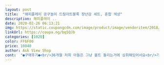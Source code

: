 ```yaml
---
layout: post 
title:  "해피플레이 공구놀이 드릴아트블록 장난감 세트, 혼합 색상" 
description: 해피플레이 ..
date: 2020-02-26 06:13:21 
img: https://static.coupangcdn.com/image/product/image/vendoritem/2018/12/24/4115574058/93613e09-1d55-49d3-831b-d45f19133c04.jpg 
linkUrl: https://coupa.ng/bq5QJb 
categories: [1020] 
color: FF6F00 
price: 10840 
author: Ask View Shop 
cont:  "●구매후기●<br/>36개월 저희 아들은 그냥 볼트 돌리는거에 심취해있어서요<br/>가격이그새올랐어요<br/>가성비 놀랄만큼 좋아요 단순히 드릴놀이가 아니라(기존에는 말그대로 공구놀이 드릴 망치 톱질하는놀잇감이라면 )<br/>값싼가격이라고 해도... <br/>.<br/>아이들이 가지고 노는건데 마무리가 좀 아쉬워요<br/>갠적으로 동그라미 모양판하나가 불량으로 일그러진모양이라 아쉽네요<br/>결과물이 조금 수준높겠죠<br/>공구가방 똑딱이도 좀 힘들게 열려요<br/>공구놀이 남아장난감이라는 편견을 버리세요~ 여아들도 무지좋아하고 특히 어릴수록 남여 구분은 거의없습니다<br/>공구세트는 선물받은게 있는데 제가 원하던 스타일도 아니고<br/>그걸로 로보트 비행기 등등 모양을 만들고 그위를 볼트로 고정시키는 역할인데요<br/>그것만 부모님들이 체크해주시면 될것같네요<br/>그게... <br/>.<br/>볼트넣는 타공판이.<br/>.<br/>깔끔하질않아요... <br/>플라스틱조각이 그대로 붙어있는곳이많아서요<br/>그냥 사용해도 되지만 단돈 만원이라도 , 제대로된걸 받아야 맞지 싶어 문의드렸네요?<br/>그래도 요즘같은 시기 저렴한 가격에 이정도몀 훌륭한듯요!!!<br/>그래도 장난감펼치고 그자리서50분놀았내요<br/>그래도 혼자서 수동 ,자동 열심히 번갈아가며 만지며 놀아요<br/>그래서 별 하나 뺐답니다... <br/>^^;;;;;;<br/>그러다 공구놀이를 또 들이다니.<br/>.<br/>하면서 구입했습니다<br/>그렇다고 또 비슷한걸 사려니 집이 너무 지저분해질 것 같아<br/>날카로운부분이 있어요<br/>너무 빠르면 타공판이 망가질지도 모르니까요<br/>누구나 흥미르루느낄수있는 놀이거리에요<br/>다그런건아니지만 군데군데 마감이 깨끗하지못한곳이 종종발견되는데 그런부분은 제거를 해주거나  저는 딱딱한 선반에 짓누르니 말끔해졌어요 위험하게칼로도려내는것보다 쉽고 안전해요<br/>다만 , 화려한 모양은 아직 못만들어서인지 자꾸 만들어달라고 하네요 ㅎㅎㅎ<br/>다시 확인해보니 불량이였어요!ㅠㅜ<br/>만원이 안되는금액에 구입! 가성비 아주 훌륭하지만  어린아이들이 가지고놀기에<br/>몇번사용하는데 앞뒤로좀 덜그럭되어요<br/>무튼 다시 본론으로 들어가서... <br/><br/>뭐든 집에두고놀다보면 흥미는 덜해지잖아요 사용후에 숨겨놨다가 오랜만에 꺼내주고 하면 집중잘해요~<br/>별5개 정말 드리고 싶었는데요<br/>볼트꾸러미도 두개나 있어서 일단 한개만 풀어줄거여요<br/>볼트는 전부 십자여요<br/>볼트를타공판에 세우는게 아들이하기엔<br/>부품들도 상자 안에 넣어 보관할 수 있어서<br/>상품 상태에 대한 팁:<br/>새로우면서 가성비 좋아보여 구입했어요!<br/>생각보다 43개월 남자아이 좋아하네요.<br/><br/>생각보다 너무 괜찮은구성이어요<br/>손다칠수도있어요<br/>아구가딱 예쁘게맞는게아니라서요<br/>아기들보다 4세이상 유아가 창의력을 발휘하며 즐기기에 좋은 놀이감인것 같습니다 물론 8살아이도 평소집에있었던게아니니 흥미롭게 놀아요<br/>아직은 함께 해줘야 흥미를 갖네요^^<br/>앉아서 간편히 할 수 있을 것 같아서 샀어요<br/>약간돌려세워야하거든요<br/>얇은 공구판때기는 필요가 아직 없구.<br/>.<br/>청소만 힘들것같아서요<br/>여아사용 솔직한후기입니다<br/>역시 새로운 장난감에 아이도 관심을 보이네요!<br/>열심히 뜯다보니 동그라미 모양 두개가 불량이네요... <br/><br/>오만가지 블록과 보드게임을 쿠팡에서 구입하고 있네요... <br/>ㅎ<br/>이건 불록감성이 있는 창작교구에요<br/>일단 수동 십자 드라이버로 먼저 알려주고.<br/>차근차근 전동도 알려주려고요<br/>일자 드라이버도 꽂을수있는데요.<br/>.<br/>그것도 나중에 주려고요<br/>자주쓰는 청소 물티슈한박스가격이내요<br/>잘 안돼서 저희가도와줘요<br/>잘해요 수동드라이버는 쳐다도안봄이요<br/>저는 이 구성에서 볼트랑 자동드라이버머신이랑 그냥 드라이버만 줄거여요<br/>저는11,900원에 구매했어요<br/>전동드라이버는 aa건전지 2개들어가요<br/>전동드라이버는 그다지견고해보이지않내요<br/>전동드라이버사용이  서툴줄알았는데 완전<br/>정말 가성비 갑인것같아요<br/>제가 뜯으려고해도 안되고... <br/>볼트로 조이고 푸르고하다가 떨어질것같아요<br/>지금 그애가 8살 둘째가 5살이되었는데 집콕만하다<br/>지저분 하지 않고분실우려도 없을듯 합니당~~~<br/>직접해보니 속도가 아주 빠르지 않아서 맘에 더 드내요<br/>집에만 있다보니 아이가 이젠 아이패드를 보여달라 떼를 써서 어쩔 수 없이 장난감을 찾던 중,<br/>처음엔 특이한 모양인가 싶어 그냥 뜯었는데, 두개뿐이라... <br/>.<br/><br/>첫애때 부피가 큰 (주방놀이싱크대처럼 세워놓는) 공구놀이를 사용하고  집에 자잘한 장난감 많이두는걸 안좋아하는지라 드림해서 보내버렸거든요 대부분대여해서 많이사용햇고요<br/>키즈카페에가서 이거하나로도 한시간을 보낼수도있다 생각하면 새로사는게 훨씬 절약인듯요<br/>혼자서는 아직은 무리인지 오래 가져놀지는 않구요<br/>" 
---
```

